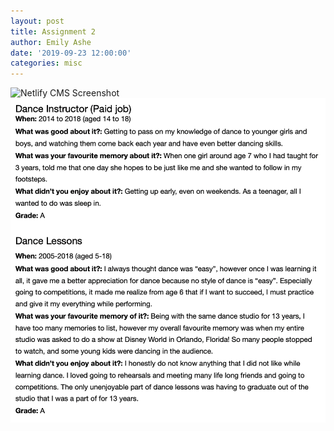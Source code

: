 ```yaml
---
layout: post
title: Assignment 2
author: Emily Ashe
date: '2019-09-23 12:00:00'
categories: misc
---
```


![Netlify CMS Screenshot](/assets/img/uploads/Assignment2.jpeg)
![Netlify CMS Screenshot](/assets/img/uploads/Assignment2.1.jpeg)
